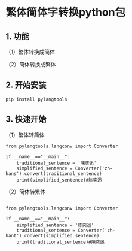 # 繁体简体字转换python包

## 1. 功能

（1）繁体转换成简体

（2）简体转换成繁体

## 2. 开始安装

```
pip install pylangtools
```



## 3. 快速开始

（1）繁体转简体

```
from pylangtools.langconv import Converter

if __name__=="__main__":
    traditional_sentence = '陳奕迅'
    simplified_sentence = Converter('zh-hans').convert(traditional_sentence)
    print(simplified_sentence)#陈奕迅
```

（2）简体转繁体

```

from pylangtools.langconv import Converter

if __name__=="__main__":
    simplified_sentence = '陈奕迅'
    traditional_sentence = Converter('zh-hant').convert(simplified_sentence)
    print(traditional_sentence)#陳奕迅
```

